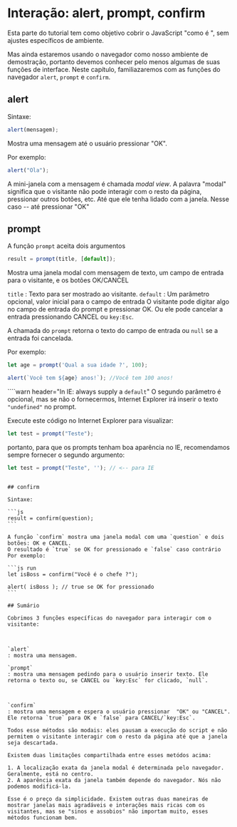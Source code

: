 # Interação: alert, prompt, confirm

Esta parte do tutorial tem como objetivo cobrir o JavaScript  "como é ", sem ajustes específicos de ambiente.

Mas ainda estaremos usando o navegador como nosso ambiente de demostração, portanto devemos conhecer pelo menos algumas de suas funções de interface. Neste capítulo, familiazaremos com as funções do navegador `alert`, `prompt` e `confirm`.

## alert

Sintaxe:

```js
alert(mensagem);
```

 Mostra uma mensagem até o usuário pressionar  "OK".

Por exemplo:

```js run
alert("Ola");
```

A mini-janela com a mensagem é chamada *modal view*. A palavra "modal" significa que o visitante não pode interagir com o resto da página, pressionar outros botões, etc. Até que ele tenha lidado com a janela. Nesse caso -- até pressionar "OK"

## prompt

A função `prompt`  aceita dois argumentos

```js no-beautify
result = prompt(title, [default]);
```

Mostra uma janela modal com mensagem de texto,  um campo de entrada para o visitante, e os botões OK/CANCEL

`title`
: Texto para ser mostrado ao visitante.
`default`
: Um parâmetro opcional, valor inicial para o campo de entrada
O visitante pode digitar algo no campo de entrada do prompt e pressionar OK. Ou ele pode cancelar a entrada pressionando CANCEL ou `key:Esc`.



A chamada do `prompt` retorna o texto do campo de entrada ou `null` se a entrada foi cancelada.

Por exemplo:

```js run
let age = prompt('Qual a sua idade ?', 100);

alert(`Você tem ${age} anos!`); //Você tem 100 anos!
```

````warn header="In IE: always supply a `default`"
O segundo parâmetro é opcional, mas se não o fornecermos, Internet Explorer irá inserir o texto `"undefined"` no prompt.

Execute este código no Internet Explorer para visualizar:

```js run
let test = prompt("Teste");
```

portanto, para que os prompts tenham boa aparência no IE, recomendamos sempre fornecer o segundo argumento:

```js run
let test = prompt("Teste", ''); // <-- para IE
```
````

## confirm

Sintaxe:

```js
result = confirm(question);
```

A função `confirm` mostra uma janela modal com uma `question` e dois botões: OK e CANCEL.
O resultado é `true` se OK for pressionado e `false` caso contrário
Por exemplo:

```js run
let isBoss = confirm("Você é o chefe ?");

alert( isBoss ); // true se OK for pressionado
```

## Sumário

Cobrimos 3 funções específicas do navegador para interagir com o visitante:



`alert`
: mostra uma mensagem.

`prompt`
: mostra uma mensagem pedindo para o usuário inserir texto. Ele retorna o texto ou, se CANCEL ou `key:Esc` for clicado, `null`.



`confirm`
: mostra uma mensagem e espera o usuário pressionar  "OK" ou "CANCEL". Ele retorna `true` para OK e `false` para CANCEL/`key:Esc`.

Todos esse métodos são modais: eles pausam a execução do script e não permitem o visitante interagir com o resto da página até que a janela seja descartada.

Existem duas limitações compartilhada entre esses metódos acima:

1. A localização exata da janela modal é determinada pelo navegador. Geralmente, está no centro.
2. A aparência exata da janela também depende do navegador. Nós não podemos modificá-la.

Esse é o preço da simplicidade. Existem outras duas maneiras de mostrar janelas mais agradáveis e interações mais ricas com os visitantes, mas se "sinos e assobios" não importam muito, esses métodos funcionam bem.